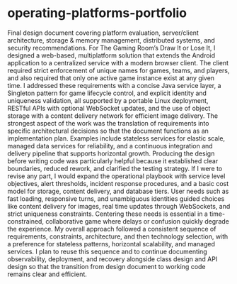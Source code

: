 # operating-platforms-portfolio
Final design document covering platform evaluation, server/client architecture, storage &amp; memory management, distributed systems, and security recommendations.
For The Gaming Room’s Draw It or Lose It, I designed a web-based, multiplatform solution that extends the Android application to a centralized service with a modern browser client. The client required strict enforcement of unique names for games, teams, and players, and also required that only one active game instance exist at any given time. I addressed these requirements with a concise Java service layer, a Singleton pattern for game lifecycle control, and explicit identity and uniqueness validation, all supported by a portable Linux deployment, RESTful APIs with optional WebSocket updates, and the use of object storage with a content delivery network for efficient image delivery. The strongest aspect of the work was the translation of requirements into specific architectural decisions so that the document functions as an implementation plan. Examples include stateless services for elastic scale, managed data services for reliability, and a continuous integration and delivery pipeline that supports horizontal growth. Producing the design before writing code was particularly helpful because it established clear boundaries, reduced rework, and clarified the testing strategy. If I were to revise any part, I would expand the operational playbook with service level objectives, alert thresholds, incident response procedures, and a basic cost model for storage, content delivery, and database tiers. User needs such as fast loading, responsive turns, and unambiguous identities guided choices like content delivery for images, real time updates through WebSockets, and strict uniqueness constraints. Centering these needs is essential in a time-constrained, collaborative game where delays or confusion quickly degrade the experience. My overall approach followed a consistent sequence of requirements, constraints, architecture, and then technology selection, with a preference for stateless patterns, horizontal scalability, and managed services. I plan to reuse this sequence and to continue documenting observability, deployment, and recovery alongside class design and API design so that the transition from design document to working code remains clear and efficient.

